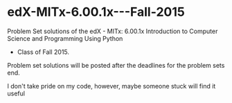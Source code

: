 # edX-MITx-6.00.1x---Fall-2015

Problem Set solutions of the edX - MITx: 6.00.1x Introduction to Computer Science and Programming Using Python 
- Class of Fall 2015.

Problem set solutions will be posted after the deadlines for the problem sets end.

I don't take pride on my code, however, maybe someone stuck will find it useful

